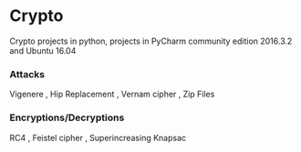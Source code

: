 # Crypto
Crypto projects in python, projects in  PyCharm community edition
 2016.3.2 and Ubuntu 16.04
 
### Attacks
   Vigenere ,
   Hip Replacement  ,
   Vernam cipher  ,
   Zip Files
   
### Encryptions/Decryptions
   RC4  ,
   Feistel cipher ,
   Superincreasing Knapsac
   

   
 
